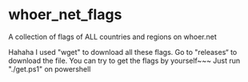 # whoer_net_flags
A collection of flags of ALL countries and regions on whoer.net

Hahaha I used "wget" to download all these flags.
Go to "releases“ to download the file.
You can try to get the flags by yourself~~~ Just run "./get.ps1" on powershell

